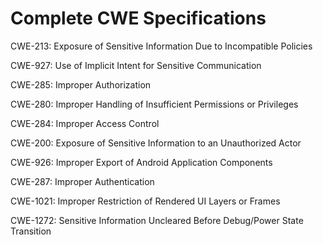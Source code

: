 

# Complete CWE Specifications

CWE-213: Exposure of Sensitive Information Due to Incompatible Policies

CWE-927: Use of Implicit Intent for Sensitive Communication

CWE-285: Improper Authorization

CWE-280: Improper Handling of Insufficient Permissions or Privileges 

CWE-284: Improper Access Control

CWE-200: Exposure of Sensitive Information to an Unauthorized Actor

CWE-926: Improper Export of Android Application Components

CWE-287: Improper Authentication

CWE-1021: Improper Restriction of Rendered UI Layers or Frames

CWE-1272: Sensitive Information Uncleared Before Debug/Power State Transition